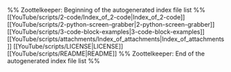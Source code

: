 %% Zoottelkeeper: Beginning of the autogenerated index file list  %%
 [[YouTube/scripts/2-code/Index_of_2-code|Index_of_2-code]]
 [[YouTube/scripts/2-python-screen-grabber|2-python-screen-grabber]]
 [[YouTube/scripts/3-code-block-examples|3-code-block-examples]]
 [[YouTube/scripts/attachments/Index_of_attachments|Index_of_attachments]]
 [[YouTube/scripts/LICENSE|LICENSE]]
 [[YouTube/scripts/README|README]]
%% Zoottelkeeper: End of the autogenerated index file list  %%
